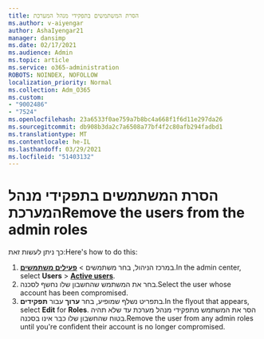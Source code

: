 ```yaml
---
title: הסרת המשתמשים בתפקידי מנהל המערכת
ms.author: v-aiyengar
author: AshaIyengar21
manager: dansimp
ms.date: 02/17/2021
ms.audience: Admin
ms.topic: article
ms.service: o365-administration
ROBOTS: NOINDEX, NOFOLLOW
localization_priority: Normal
ms.collection: Adm_O365
ms.custom:
- "9002486"
- "7524"
ms.openlocfilehash: 23a6533f0ae759a7b8bc4a668f1f6d11e297da26
ms.sourcegitcommit: db908b3da2c7a6508a77bf4f2c80afb294fadbd1
ms.translationtype: MT
ms.contentlocale: he-IL
ms.lasthandoff: 03/29/2021
ms.locfileid: "51403132"
---
```

# <a name="remove-the-users-from-the-admin-roles"></a><span data-ttu-id="f2ef2-102">הסרת המשתמשים בתפקידי מנהל המערכת</span><span class="sxs-lookup"><span data-stu-id="f2ef2-102">Remove the users from the admin roles</span></span>

<span data-ttu-id="f2ef2-103">כך ניתן לעשות זאת:</span><span class="sxs-lookup"><span data-stu-id="f2ef2-103">Here's how to do this:</span></span>

1. <span data-ttu-id="f2ef2-104">במרכז הניהול, בחר משתמשים  >  [**פעילים משתמשים**](https://go.microsoft.com/fwlink/p/?linkid=834822).</span><span class="sxs-lookup"><span data-stu-id="f2ef2-104">In the admin center, select **Users** > [**Active users**](https://go.microsoft.com/fwlink/p/?linkid=834822).</span></span>
1. <span data-ttu-id="f2ef2-105">בחר את המשתמש שהחשבון שלו נחשף לסכנה.</span><span class="sxs-lookup"><span data-stu-id="f2ef2-105">Select the user whose account has been compromised.</span></span>
1. <span data-ttu-id="f2ef2-106">בתפריט נשלף שמופיע, בחר **ערוך** עבור **תפקידים**.</span><span class="sxs-lookup"><span data-stu-id="f2ef2-106">In the flyout that appears, select **Edit** for **Roles**.</span></span> <span data-ttu-id="f2ef2-107">הסר את המשתמש מתפקידי מנהל מערכת עד שלא תהיה בטוח שהחשבון שלו כבר אינו בסכנה.</span><span class="sxs-lookup"><span data-stu-id="f2ef2-107">Remove the user from any admin roles until you're confident their account is no longer compromised.</span></span>

